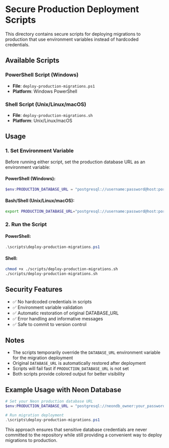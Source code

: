 # Secure Production Deployment Scripts

This directory contains secure scripts for deploying migrations to production that use environment variables instead of hardcoded credentials.

## Available Scripts

### PowerShell Script (Windows)

- **File**: `deploy-production-migrations.ps1`
- **Platform**: Windows PowerShell

### Shell Script (Unix/Linux/macOS)

- **File**: `deploy-production-migrations.sh`
- **Platform**: Unix/Linux/macOS

## Usage

### 1. Set Environment Variable

Before running either script, set the production database URL as an environment variable:

#### PowerShell (Windows):

```powershell
$env:PRODUCTION_DATABASE_URL = "postgresql://username:password@host:port/database?sslmode=require"
```

#### Bash/Shell (Unix/Linux/macOS):

```bash
export PRODUCTION_DATABASE_URL="postgresql://username:password@host:port/database?sslmode=require"
```

### 2. Run the Script

#### PowerShell:

```powershell
.\scripts\deploy-production-migrations.ps1
```

#### Shell:

```bash
chmod +x ./scripts/deploy-production-migrations.sh
./scripts/deploy-production-migrations.sh
```

## Security Features

- ✅ No hardcoded credentials in scripts
- ✅ Environment variable validation
- ✅ Automatic restoration of original DATABASE_URL
- ✅ Error handling and informative messages
- ✅ Safe to commit to version control

## Notes

- The scripts temporarily override the `DATABASE_URL` environment variable for the migration deployment
- Original `DATABASE_URL` is automatically restored after deployment
- Scripts will fail fast if `PRODUCTION_DATABASE_URL` is not set
- Both scripts provide colored output for better visibility

## Example Usage with Neon Database

```powershell
# Set your Neon production database URL
$env:PRODUCTION_DATABASE_URL = "postgresql://neondb_owner:your_password@ep-your-endpoint.us-east-1.aws.neon.tech/neondb?sslmode=require"

# Run migration deployment
.\scripts\deploy-production-migrations.ps1
```

This approach ensures that sensitive database credentials are never committed to the repository while still providing a convenient way to deploy migrations to production.
